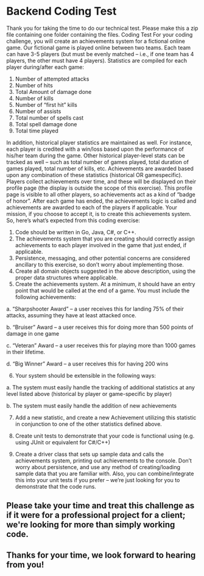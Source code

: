 # Backend Coding Test

Thank you for taking the time to do our technical test.
Please make this a zip file containing one folder containing the files.
Coding Test
For your coding challenge, you will create an achievements system for a fictional online game.
Our fictional game is played online between two teams. Each team can have 3-5 players (but must be evenly matched – i.e., if one team has 4 players, the other must have 4 players).
Statistics are compiled for each player during/after each game:

1. Number of attempted attacks
2. Number of hits
3. Total Amount of damage done
4. Number of kills
5. Number of “first hit” kills
6. Number of assists
7. Total number of spells cast
8. Total spell damage done
9. Total time played

In addition, historical player statistics are maintained as well. For instance, each player is credited with a win/loss based upon the performance of his/her team during the game. Other historical player-level stats can be tracked as well – such as total number of games played, total duration of games played, total number of kills, etc. Achievements are awarded based upon any combination of these statistics (historical OR gamespecific). Players collect achievements over time, and these will be displayed on their profile page (the display is outside the scope of this exercise). This profile page is visible to all other players, so achievements act as a kind of “badge of honor”. After
 each game has ended, the achievements logic is called and achievements are awarded to each of the players if applicable.
Your mission, if you choose to accept it, is to create this achievements system. So, here’s what’s expected from this coding exercise:

1. Code should be written in Go, Java, C#, or C++.
2. The achievements system that you are creating should correctly assign achievements to each player involved in the game that just ended, if applicable.
3. Persistence, messaging, and other potential concerns are considered ancillary to this exercise, so don’t worry about implementing those.
4. Create all domain objects suggested in the above description, using the proper data structures where applicable.
5. Create the achievements system. At a minimum, it should have an entry point that would be called at the end of a game. You must include the following achievements:

a. “Sharpshooter Award” – a user receives this for landing 75% of their attacks, assuming they have at least attacked once.

b. “Bruiser” Award – a user receives this for doing more than 500 points of damage in one game

c. “Veteran” Award – a user receives this for playing more than 1000 games in their lifetime.

d. “Big Winner” Award – a user receives this for having 200 wins

6. Your system should be extensible in the following ways:

a. The system must easily handle the tracking of additional statistics at any level listed above (historical by player or game-specific by player)

b. The system must easily handle the addition of new achievements

7. Add a new statistic, and create a new Achievement utilizing this statistic in conjunction to one of the other statistics defined above.

8. Create unit tests to demonstrate that your code is functional using (e.g. using JUnit or equivalent for C#/C++)

9. Create a driver class that sets up sample data and calls the achievements system, printing out achievements to the console. Don’t worry about persistence, and use any method of creating/loading sample data that you are familiar with. Also, you can combine/integrate this into your unit tests if you prefer – we’re just looking for you to demonstrate that the code runs.

## Please take your time and treat this challenge as if it were for a professional project for a client; we're looking for more than simply working code.
## Thanks for your time, we look forward to hearing from you!